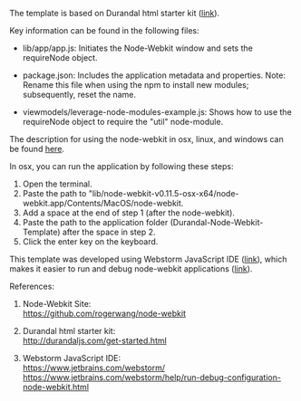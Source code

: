 
The template is based on Durandal html starter kit (<a href="http://durandaljs.com/get-started.html">link<a/>).

Key information can be found in the following files:<br/>

-  lib/app/app.js: Initiates the Node-Webkit window and sets the requireNode object.

-  package.json: Includes the application metadata and properties.
    Note: Rename this file when using the npm to install new modules; subsequently, reset the name.

-  viewmodels/leverage-node-modules-example.js: Shows how to use the requireNode object to require the "util" node-module.

The description for using the node-webkit in osx, linux, and windows can be found <a href="https://github.com/rogerwang/node-webkit">here</a>.

In osx, you can run the application by following these steps:<br/>

1. Open the terminal.<br/>
2. Paste the path to "lib/node-webkit-v0.11.5-osx-x64/node-webkit.app/Contents/MacOS/node-webkit.<br/>
2. Add a space at the end of step 1 (after the node-webkit).<br/>
3. Paste the path to the application folder (Durandal-Node-Webkit-Template) after the space in step 2.<br/>
4. Click the enter key on the keyboard.<br/>

This template was developed using Webstorm JavaScript IDE (<a href="https://www.jetbrains.com/webstorm/">link</a>), which makes it easier to run and debug node-webkit applications (<a href="https://www.jetbrains.com/webstorm/help/run-debug-configuration-node-webkit.html">link</a>).<br/> 



References:

1. Node-Webkit Site:<br/>
https://github.com/rogerwang/node-webkit

2. Durandal html starter kit:<br/>
http://durandaljs.com/get-started.html

3. Webstorm JavaScript IDE:<br/>
https://www.jetbrains.com/webstorm/<br/>
https://www.jetbrains.com/webstorm/help/run-debug-configuration-node-webkit.html
